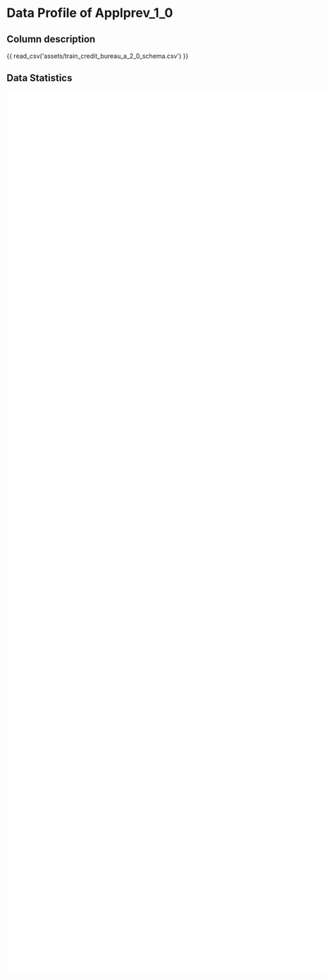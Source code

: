 # Data Profile of Applprev_1_0

## Column description

{{ read_csv('assets/train_credit_bureau_a_2_0_schema.csv') }}

## Data Statistics

<iframe width=2800, height=2000 frameBorder=0 src="../assets/train_credit_bureau_a_2_0_report.html"></iframe>

    
